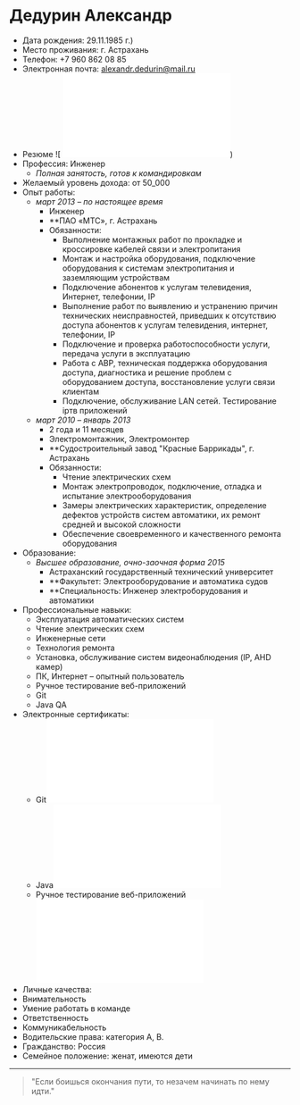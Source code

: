 # Дедурин Александр
- Дата рождения: 29.11.1985 г.)
- Место проживания: г. Астрахань
- Телефон: +7 960 862 08 85
- Электронная почта: alexandr.dedurin@mail.ru
- Резюме ![ ![ сертификат](git.pdf))
- Профессия: Инженер
  - *Полная занятость, готов к командировкам*
- Желаемый уровень дохода: от 50_000
- Опыт работы:
  - *март 2013 – по настоящее время*
    - Инженер
    - **ПАО «МТС», г. Астрахань
    - Обязанности:
      - Выполнение монтажных работ по прокладке и кроссировке кабелей связи и электропитания
      - Монтаж и настройка оборудования, подключение оборудования к системам электропитания и заземляющим устройствам
      - Подключение абонентов к услугам телевидения, Интернет, телефонии, IP
      - Выполнение работ по выявлению и устранению причин технических неисправностей, приведших к отсутствию доступа абонентов к услугам телевидения, интернет, телефонии, IP
      - Подключение и проверка работоспособности услуги, передача услуги в эксплуатацию
      - Работа с АВР, техническая поддержка оборудования доступа, диагностика и решение проблем с оборудованием доступа, восстановление услуги связи клиентам
      - Подключение, обслуживание LAN сетей. Тестирование ipтв приложений
  - *март 2010 – январь 2013*
    - 2 года и 11 месяцев
    - Электромонтажник, Электромонтер
    - **Судостроительный завод "Красные Баррикады", г. Астрахань
    - Обязанности:
      - Чтение электрических схем
      - Монтаж электропроводок, подключение, отладка и испытание электрооборудования
      - Замеры электрических характеристик, определение дефектов устройств систем автоматики, их ремонт средней и высокой сложности
      - Обеспечение своевременного и качественного ремонта оборудования
- Образование:
  - *Высшее образование, очно-заочная форма 2015*
    - Астраханский государственный технический университет
    - **Факультет: Электрооборудование и автоматика судов
    - **Специальность: Инженер электроборудования и автоматики
- Профессиональные навыки:
  - Эксплуатация автоматических систем
  - Чтение электрических схем
  - Инженерные сети
  - Технология ремонта
  - Установка, обслуживание систем видеонаблюдения (IP, AHD камер)
  - ПК, Интернет – опытный пользователь
  - Ручное тестирование веб-приложений
  - Git
  - Java QA
- Электронные сертификаты:
  - Git![ сертификат](git.pdf)
  - Java![ сертификат](certificate.pdf)
  - Ручное тестирование веб-приложений![ сертификат](Manual.pdf)
- Личные качества:
- Внимательность
- Умение работать в команде
- Ответственность
- Коммуникабельность
- Водительские права: категория А, В.
- Гражданство: Россия
- Семейное положение: женат, имеются дети

*******
   >  "Eсли боишься окончания пути,
  >  то незачем начинать по нему идти."
